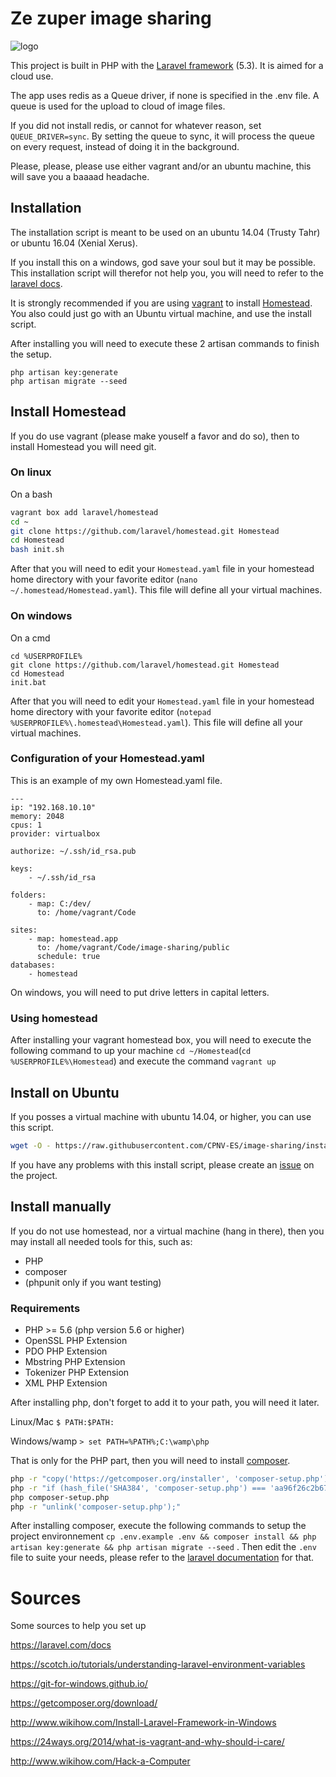 # Ze zuper image sharing

![logo](https://www.doggifpage.com/gifs/114.gif)

This project is built in PHP with the [Laravel framework](http://laravel.com) (5.3). It is aimed for a cloud use.

The app uses redis as a Queue driver, if none is specified in the .env file. A queue is used for the upload to cloud of image files.

If you did not install redis, or cannot for whatever reason, set ```QUEUE_DRIVER=sync```. By setting the queue to sync, it will process the queue on every request, instead of doing it in the background.

Please, please, please use either vagrant and/or an ubuntu machine, this will save you a baaaad headache.

## Installation

The installation script is meant to be used on an ubuntu 14.04 (Trusty Tahr) or ubuntu 16.04 (Xenial Xerus).

If you install this on a windows, god save your soul but it may be possible. This installation script will therefor not help you, you will need to refer to the [laravel docs](http://laravel.com/docs/installation).

It is strongly recommended if you are using [vagrant](https://www.vagrantup.com/) to install [Homestead](http://https://laravel.com/docs/homestead). You also could just go with an Ubuntu virtual machine, and use the install script.

After installing you will need to execute these 2 artisan commands to finish the setup.
```
php artisan key:generate
php artisan migrate --seed
```


## Install Homestead

If you do use vagrant (please make youself a favor and do so), then to install Homestead you will need git.

### On linux
On a bash
```bash
vagrant box add laravel/homestead
cd ~
git clone https://github.com/laravel/homestead.git Homestead
cd Homestead
bash init.sh
```
After that you will need to edit your ``` Homestead.yaml ``` file in your homestead home directory with your favorite editor (``` nano ~/.homestead/Homestead.yaml ```). This file will define all your virtual machines.

### On windows

On a cmd
```
cd %USERPROFILE%
git clone https://github.com/laravel/homestead.git Homestead
cd Homestead
init.bat
```

After that you will need to edit your ``` Homestead.yaml ``` file in your homestead home directory with your favorite editor (``` notepad %USERPROFILE%\.homestead\Homestead.yaml ```). This file will define all your virtual machines.

### Configuration of your Homestead.yaml

This is an example of my own Homestead.yaml file.

```
---
ip: "192.168.10.10"
memory: 2048
cpus: 1
provider: virtualbox

authorize: ~/.ssh/id_rsa.pub

keys:
    - ~/.ssh/id_rsa

folders:
    - map: C:/dev/
      to: /home/vagrant/Code

sites:
    - map: homestead.app
      to: /home/vagrant/Code/image-sharing/public
      schedule: true
databases:
    - homestead

```

On windows, you will need to put drive letters in capital letters.

### Using homestead

After installing your vagrant homestead box, you will need to execute the following command to up your machine ``` cd ~/Homestead ```(``` cd %USERPROFILE%\Homestead ```) and execute the command ``` vagrant up ```

## Install on Ubuntu

If you posses a virtual machine with ubuntu 14.04, or higher, you can use this script.
```bash
wget -O - https://raw.githubusercontent.com/CPNV-ES/image-sharing/installation_script/install.sh | sudo bash  
```

If you have any problems with this install script, please create an [issue](https://github.com/CPNV-ES/image-sharing/issues/new) on the project.

## Install manually

If you do not use homestead, nor a virtual machine (hang in there), then you may install all needed tools for this, such as:
 * PHP
 * composer
 * (phpunit only if you want testing)
 
### Requirements

 * PHP >= 5.6 (php version 5.6 or higher)
 * OpenSSL PHP Extension
 * PDO PHP Extension
 * Mbstring PHP Extension
 * Tokenizer PHP Extension
 * XML PHP Extension

After installing php, don't forget to add it to your path, you will need it later.

Linux/Mac ```$ PATH:$PATH: ```

Windows/wamp ```> set PATH=%PATH%;C:\wamp\php ```


That is only for the PHP part, then you will need to install [composer](http://getcomposer.org/download).

```bash
php -r "copy('https://getcomposer.org/installer', 'composer-setup.php');"
php -r "if (hash_file('SHA384', 'composer-setup.php') === 'aa96f26c2b67226a324c27919f1eb05f21c248b987e6195cad9690d5c1ff713d53020a02ac8c217dbf90a7eacc9d141d') { echo 'Installer verified'; } else { echo 'Installer corrupt'; unlink('composer-setup.php'); } echo PHP_EOL;"
php composer-setup.php
php -r "unlink('composer-setup.php');"
```

After installing composer, execute the following commands to setup the project environnement ``` cp .env.example .env && composer install && php artisan key:generate && php artisan migrate --seed ``` . Then edit the ```.env``` file to suite your needs, please refer to the [laravel documentation](https://laravel.com/docs/configuration) for that.

# Sources

Some sources to help you set up

https://laravel.com/docs

https://scotch.io/tutorials/understanding-laravel-environment-variables

https://git-for-windows.github.io/

https://getcomposer.org/download/

http://www.wikihow.com/Install-Laravel-Framework-in-Windows

https://24ways.org/2014/what-is-vagrant-and-why-should-i-care/

http://www.wikihow.com/Hack-a-Computer

